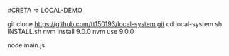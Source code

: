 #CRETA => LOCAL-DEMO

git clone https://github.com/tt150193/local-system.git
cd local-system
sh INSTALL.sh
nvm install 9.0.0
nvm use 9.0.0

node main.js